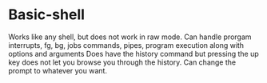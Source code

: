 # Basic-shell
Works like any shell, but does not work in raw mode. Can handle prorgam interrupts, fg, bg, jobs commands, pipes,
program execution along with options and arguments
Does have the history command but pressing the up key does not let you browse you through the history. Can change the prompt to whatever you want.
